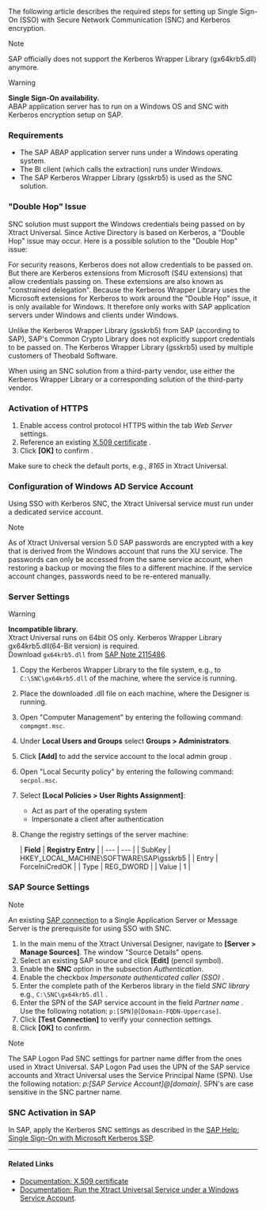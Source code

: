 The following article describes the required steps for setting up Single Sign-On (SSO) with Secure Network Communication (SNC) and Kerberos encryption.

Note

SAP officially does not support the Kerberos Wrapper Library (gx64krb5.dll) anymore.

Warning

**Single Sign-On availability.**\
ABAP application server has to run on a Windows OS and SNC with Kerberos encryption setup on SAP.

### Requirements

- The SAP ABAP application server runs under a Windows operating system.
- The BI client (which calls the extraction) runs under Windows.
- The SAP Kerberos Wrapper Library (gsskrb5) is used as the SNC solution.

### "Double Hop" Issue

SNC solution must support the Windows credentials being passed on by Xtract Universal. Since Active Directory is based on Kerberos, a "Double Hop" issue may occur. Here is a possible solution to the "Double Hop" issue:

For security reasons, Kerberos does not allow credentials to be passed on. But there are Kerberos extensions from Microsoft (S4U extensions) that allow credentials passing on. These extensions are also known as "constrained delegation". Because the Kerberos Wrapper Library uses the Microsoft extensions for Kerberos to work around the "Double Hop" issue, it is only available for Windows. It therefore only works with SAP application servers under Windows and clients under Windows.

Unlike the Kerberos Wrapper Library (gsskrb5) from SAP (according to SAP), SAP's Common Crypto Library does not explicitly support credentials to be passed on. The Kerberos Wrapper Library (gsskrb5) used by multiple customers of Theobald Software.

When using an SNC solution from a third-party vendor, use either the Kerberos Wrapper Library or a corresponding solution of the third-party vendor.

### Activation of HTTPS

1. Enable access control protocol HTTPS within the tab *Web Server* settings.
1. Reference an existing [X.509 certificate](../../documentation/access-restrictions/install-x.509-certificate/) .
1. Click **[OK]** to confirm .

Make sure to check the default ports, e.g., *8165* in Xtract Universal.

### Configuration of Windows AD Service Account

Using SSO with Kerberos SNC, the Xtract Universal service must run under a dedicated service account.

Note

As of Xtract Universal version 5.0 SAP passwords are encrypted with a key that is derived from the Windows account that runs the XU service. The passwords can only be accessed from the same service account, when restoring a backup or moving the files to a different machine. If the service account changes, passwords need to be re-entered manually.

### Server Settings

Warning

**Incompatible library.**\
Xtract Universal runs on 64bit OS only. Kerberos Wrapper Library gx64krb5.dll(64-Bit version) is required.\
Download `gx64krb5.dll` from [SAP Note 2115486](https://launchpad.support.sap.com/#/notes/2115486).

1. Copy the Kerberos Wrapper Library to the file system, e.g., to `C:\SNC\gx64krb5.dll` of the machine, where the service is running.

1. Place the downloaded .dll file on each machine, where the Designer is running.

1. Open "Computer Management" by entering the following command: `compmgmt.msc`.

1. Under **Local Users and Groups** select **Groups > Administrators**.

1. Click **[Add]** to add the service account to the local admin group .

1. Open "Local Security policy" by entering the following command: `secpol.msc`.

1. Select **[Local Policies > User Rights Assignment]**:

   - Act as part of the operating system
   - Impersonate a client after authentication

1. Change the registry settings of the server machine:

   | **Field** | **Registry Entry** | | --- | --- | | SubKey | HKEY_LOCAL_MACHINE\\SOFTWARE\\SAP\\gsskrb5 | | Entry | ForceIniCredOK | | Type | REG_DWORD | | Value | 1 |

### SAP Source Settings

Note

An existing [SAP connection](../../documentation/sap-connection/) to a Single Application Server or Message Server is the prerequisite for using SSO with SNC.

1. In the main menu of the Xtract Universal Designer, navigate to **[Server > Manage Sources]**. The window "Source Details" opens.
1. Select an existing SAP source and click **[Edit]** (pencil symbol).
1. Enable the **SNC** option in the subsection *Authentication*.
1. Enable the checkbox *Impersonate authenticated caller (SSO)* .
1. Enter the complete path of the Kerberos library in the field *SNC library* e.g., `C:\SNC\gx64krb5.dll` .
1. Enter the SPN of the SAP service account in the field *Partner name* . Use the following notation: `p:[SPN]@[Domain-FQDN-Uppercase]`.
1. Click **[Test Connection]** to verify your connection settings.
1. Click **[OK]** to confirm.

Note

The SAP Logon Pad SNC settings for partner name differ from the ones used in Xtract Universal. SAP Logon Pad uses the UPN of the SAP service accounts and Xtract Universal uses the Service Principal Name (SPN). Use the following notation: *p:[SAP Service Account]@[domain]*. SPN's are case sensitive in the SNC partner name.

### SNC Activation in SAP

In SAP, apply the Kerberos SNC settings as described in the [SAP Help: Single Sign-On with Microsoft Kerberos SSP](https://help.sap.com/viewer/e815bb97839a4d83be6c4fca48ee5777/7.5.9/EN-US/440ebf6c9b2b0d1ae10000000a114a6b.html).

______________________________________________________________________

#### Related Links

- [Documentation: X.509 certificate](../../documentation/access-restrictions/install-x.509-certificate/)
- [Documentation: Run the Xtract Universal Service under a Windows Service Account](../../documentation/server/service-account/).
